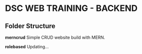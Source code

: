 # DSC WEB TRAINING - BACKEND

## Folder Structure

<b>merncrud</b> Simple CRUD website build with MERN.

<b>rolebased</b> Updating...

